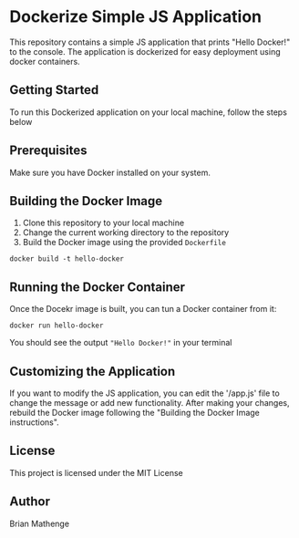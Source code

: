 # Dockerize Simple JS Application

This repository contains a simple JS application that prints "Hello Docker!" to the console. The application is dockerized for easy deployment using docker containers.

## Getting Started
To run this Dockerized application on your local machine, follow the steps below

## Prerequisites
Make sure you have Docker installed on your system.

## Building the Docker Image

1. Clone this repository to your local machine
2. Change the current working directory to the repository
3. Build the Docker image using the provided `Dockerfile`
```
docker build -t hello-docker
```

## Running the Docker Container

Once the Docekr image is built, you can tun a Docker container from it:

```
docker run hello-docker
```

You should see the output `"Hello Docker!"` in your terminal

## Customizing the Application
If you want to modify the JS application, you can edit the '/app.js' file to change the message or add new functionality. After making your changes, rebuild the Docker image following the "Building the Docker Image instructions".

## License
This project is licensed under the MIT License

## Author
Brian Mathenge
